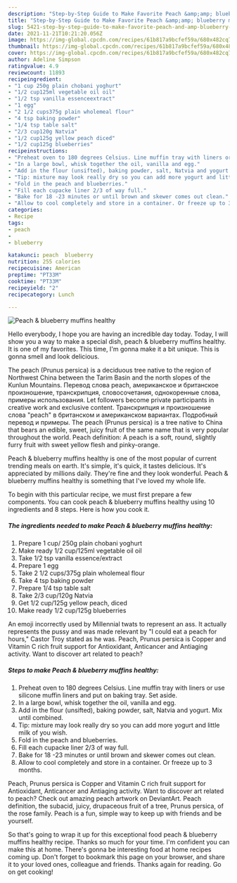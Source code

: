 ```yaml
---
description: "Step-by-Step Guide to Make Favorite Peach &amp;amp; blueberry muffins healthy"
title: "Step-by-Step Guide to Make Favorite Peach &amp;amp; blueberry muffins healthy"
slug: 5421-step-by-step-guide-to-make-favorite-peach-and-amp-blueberry-muffins-healthy
date: 2021-11-21T10:21:20.056Z
image: https://img-global.cpcdn.com/recipes/61b817a9bcfef59a/680x482cq70/peach-blueberry-muffins-healthy-recipe-main-photo.jpg
thumbnail: https://img-global.cpcdn.com/recipes/61b817a9bcfef59a/680x482cq70/peach-blueberry-muffins-healthy-recipe-main-photo.jpg
cover: https://img-global.cpcdn.com/recipes/61b817a9bcfef59a/680x482cq70/peach-blueberry-muffins-healthy-recipe-main-photo.jpg
author: Adeline Simpson
ratingvalue: 4.9
reviewcount: 11893
recipeingredient:
- "1 cup 250g plain chobani yoghurt"
- "1/2 cup125ml vegetable oil oil"
- "1/2 tsp vanilla essenceextract"
- "1 egg"
- "2 1/2 cups375g plain wholemeal flour"
- "4 tsp baking powder"
- "1/4 tsp table salt"
- "2/3 cup120g Natvia"
- "1/2 cup125g yellow peach diced"
- "1/2 cup125g blueberries"
recipeinstructions:
- "Preheat oven to 180 degrees Celsius. Line muffin tray with liners or use silicone muffin liners and put on baking tray. Set aside."
- "In a large bowl, whisk together the oil, vanilla and egg."
- "Add in the flour (unsifted), baking powder, salt, Natvia and yogurt. Mix until combined."
- "Tip: mixture may look really dry so you can add more yogurt and little milk of you wish."
- "Fold in the peach and blueberries."
- "Fill each cupacke liner 2/3 of way full."
- "Bake for 18 -23 minutes or until brown and skewer comes out clean."
- "Allow to cool completely and store in a container. Or freeze up to 3 months."
categories:
- Recipe
tags:
- peach
- 
- blueberry

katakunci: peach  blueberry 
nutrition: 255 calories
recipecuisine: American
preptime: "PT33M"
cooktime: "PT33M"
recipeyield: "2"
recipecategory: Lunch

---
```



![Peach &amp; blueberry muffins healthy](https://img-global.cpcdn.com/recipes/61b817a9bcfef59a/680x482cq70/peach-blueberry-muffins-healthy-recipe-main-photo.jpg)

Hello everybody, I hope you are having an incredible day today. Today, I will show you a way to make a special dish, peach &amp; blueberry muffins healthy. It is one of my favorites. This time, I'm gonna make it a bit unique. This is gonna smell and look delicious.

The peach (Prunus persica) is a deciduous tree native to the region of Northwest China between the Tarim Basin and the north slopes of the Kunlun Mountains. Перевод слова peach, американское и британское произношение, транскрипция, словосочетания, однокоренные слова, примеры использования. Let followers become private participants in creative work and exclusive content. Транскрипция и произношение слова &#34;peach&#34; в британском и американском вариантах. Подробный перевод и примеры. The peach (Prunus persica) is a tree native to China that bears an edible, sweet, juicy fruit of the same name that is very popular throughout the world. Peach definition: A peach is a soft, round, slightly furry fruit with sweet yellow flesh and pinky-orange.

Peach &amp; blueberry muffins healthy is one of the most popular of current trending meals on earth. It's simple, it's quick, it tastes delicious. It's appreciated by millions daily. They're fine and they look wonderful. Peach &amp; blueberry muffins healthy is something that I've loved my whole life.


To begin with this particular recipe, we must first prepare a few components. You can cook peach &amp; blueberry muffins healthy using 10 ingredients and 8 steps. Here is how you cook it.

<!--inarticleads1-->

##### The ingredients needed to make Peach &amp; blueberry muffins healthy:

1. Prepare 1 cup/ 250g plain chobani yoghurt
1. Make ready 1/2 cup/125ml vegetable oil oil
1. Take 1/2 tsp vanilla essence/extract
1. Prepare 1 egg
1. Take 2 1/2 cups/375g plain wholemeal flour
1. Take 4 tsp baking powder
1. Prepare 1/4 tsp table salt
1. Take 2/3 cup/120g Natvia
1. Get 1/2 cup/125g yellow peach, diced
1. Make ready 1/2 cup/125g blueberries


An emoji incorrectly used by Millennial twats to represent an ass. It actually represents the pussy and was made relevant by &#34;I could eat a peach for hours,&#34; Castor Troy stated as he was. Peach, Prunus persica is Copper and Vitamin C rich fruit support for Antioxidant, Anticancer and Antiaging activity. Want to discover art related to peach? 

<!--inarticleads2-->

##### Steps to make Peach &amp; blueberry muffins healthy:

1. Preheat oven to 180 degrees Celsius. Line muffin tray with liners or use silicone muffin liners and put on baking tray. Set aside.
1. In a large bowl, whisk together the oil, vanilla and egg.
1. Add in the flour (unsifted), baking powder, salt, Natvia and yogurt. Mix until combined.
1. Tip: mixture may look really dry so you can add more yogurt and little milk of you wish.
1. Fold in the peach and blueberries.
1. Fill each cupacke liner 2/3 of way full.
1. Bake for 18 -23 minutes or until brown and skewer comes out clean.
1. Allow to cool completely and store in a container. Or freeze up to 3 months.


Peach, Prunus persica is Copper and Vitamin C rich fruit support for Antioxidant, Anticancer and Antiaging activity. Want to discover art related to peach? Check out amazing peach artwork on DeviantArt. Peach definition, the subacid, juicy, drupaceous fruit of a tree, Prunus persica, of the rose family. Peach is a fun, simple way to keep up with friends and be yourself. 

So that's going to wrap it up for this exceptional food peach &amp; blueberry muffins healthy recipe. Thanks so much for your time. I'm confident you can make this at home. There's gonna be interesting food at home recipes coming up. Don't forget to bookmark this page on your browser, and share it to your loved ones, colleague and friends. Thanks again for reading. Go on get cooking!
